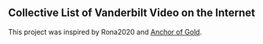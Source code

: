 ## Collective List of Vanderbilt Video on the Internet

This project was inspired by Rona2020 and [Anchor of Gold](https://www.anchorofgold.com/).



